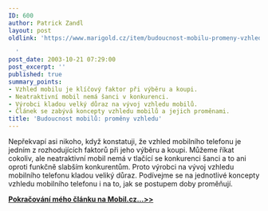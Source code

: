 ```yaml
---
ID: 600
author: Patrick Zandl
layout: post
oldlink: 'https://www.marigold.cz/item/budoucnost-mobilu-promeny-vzhledu

  '
post_date: 2003-10-21 07:29:00
post_excerpt: ''
published: true
summary_points:
- Vzhled mobilu je klíčový faktor při výběru a koupi.
- Neatraktivní mobil nemá šanci v konkurenci.
- Výrobci kladou velký důraz na vývoj vzhledu mobilů.
- Článek se zabývá koncepty vzhledu mobilů a jejich proměnami.
title: 'Budoucnost mobilů: proměny vzhledu'
---
```


<p>
Nepřekvapí asi nikoho, když konstatuji, že vzhled mobilního telefonu je jedním z rozhodujících faktorů při jeho výběru a koupi. Můžeme říkat cokoliv, ale neatraktivní mobil nemá v tlačící se konkurenci šanci a to ani oproti funkčně slabším konkurentům. Proto výrobci na vývoj vzhledu mobilního telefonu kladou veliký důraz. Podívejme se na jednotlivé koncepty vzhledu mobilního telefonu i na to, jak se postupem doby proměňují. </p>
<A href="http://mobil.idnes.cz/mobilni_komunikace/mobilni_technologie/budoucnostmobilu031021.html" target=_blank>
<p>
<STRONG>Pokračování mého článku na Mobil.cz...&gt;&gt;</STRONG></A></p>